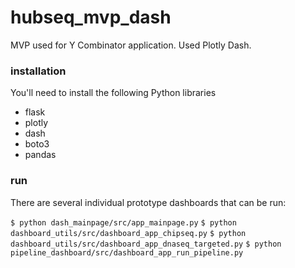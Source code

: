 # hubseq_mvp_dash
MVP used for Y Combinator application. Used Plotly Dash.

### installation
You'll need to install the following Python libraries

- flask
- plotly
- dash
- boto3
- pandas

### run
There are several individual prototype dashboards that can be run:

`$ python dash_mainpage/src/app_mainpage.py`
`$ python dashboard_utils/src/dashboard_app_chipseq.py`
`$ python dashboard_utils/src/dashboard_app_dnaseq_targeted.py`
`$ python pipeline_dashboard/src/dashboard_app_run_pipeline.py`

